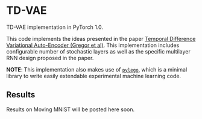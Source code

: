 # TD-VAE

TD-VAE implementation in PyTorch 1.0.

This code implements the ideas presented in the paper [Temporal Difference Variational Auto-Encoder (Gregor et al)][2]. This implementation includes configurable number of stochastic layers as well as the specific multilayer RNN design proposed in the paper.

**NOTE**: This implementation also makes use of [`pylego`][1], which is a minimal library to write easily extendable experimental machine learning code.

## Results

Results on Moving MNIST will be posted here soon.

[1]: https://github.com/ankitkv/pylego
[2]: https://arxiv.org/abs/1806.03107
